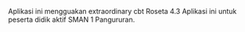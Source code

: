 Aplikasi ini mengguakan extraordinary cbt Roseta 4.3
Aplikasi ini untuk peserta didik aktif SMAN 1 Pangururan.
